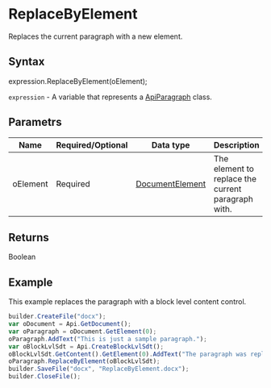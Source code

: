 # ReplaceByElement

Replaces the current paragraph with a new element.

## Syntax

expression.ReplaceByElement(oElement);

`expression` - A variable that represents a [ApiParagraph](../ApiParagraph.md) class.

## Parametrs

| **Name** | **Required/Optional** | **Data type** | **Description** |
| ------------- | ------------- | ------------- | ------------- |
| oElement | Required | [DocumentElement](../../../Enumerations/DocumentElement.md) | The element to replace the current paragraph with. |

## Returns

Boolean

## Example

This example replaces the paragraph with a block level content control.

```javascript
builder.CreateFile("docx");
var oDocument = Api.GetDocument();
var oParagraph = oDocument.GetElement(0);
oParagraph.AddText("This is just a sample paragraph.");
var oBlockLvlSdt = Api.CreateBlockLvlSdt();
oBlockLvlSdt.GetContent().GetElement(0).AddText("The paragraph was replaced with the current content control.");
oParagraph.ReplaceByElement(oBlockLvlSdt);
builder.SaveFile("docx", "ReplaceByElement.docx");
builder.CloseFile();
```